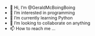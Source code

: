 - 👋 Hi, I’m @GeraldMcBoingBoing
- 👀 I’m interested in programming
- 🌱 I’m currently learning Python
- 💞️ I’m looking to collaborate on anything
- 📫 How to reach me ...

<!---
GeraldMcBoingBoing/GeraldMcBoingBoing is a ✨ special ✨ repository because its `README.md` (this file) appears on your GitHub profile.
You can click the Preview link to take a look at your changes.
--->
